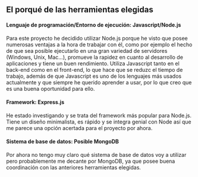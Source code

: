## El porqué de las herramientas elegidas

#### Lenguaje de programación/Entorno de ejecución: Javascript/Node.js

Para este proyecto he decidido utilizar Node.js porque he visto que posee numerosas ventajas a la hora de trabajar con él, como por ejemplo el hecho de que sea posible ejecutarlo en una gran variedad de servidores (Windows, Unix, Mac...), promueve la rapidez en cuanto al desarrollo de aplicaciones y tiene un buen rendimiento. Utiliza Javascript tanto en el back-end como en el front-end, lo que hace que se reduzc el tiempo de trabajo, además de que Javascript es uno de los lenguajes más usados actualmente y que siempre he querido aprender a usar, por lo que creo que es una buena oportunidad para ello.


#### Framework: Express.js

He estado investigando y se trata del framework más popular para Node.js. Tiene un diseño minimalista, es rápido y se integra genial con Node así que me parece una opción acertada para el proyecto por ahora.


#### Sistema de base de datos: Posible MongoDB

Por ahora no tengo muy claro qué sistema de base de datos voy a utilizar pero probablemente me decante por MongoDB, ya que posee buena coordinación con las anteriores herramientas elegidas.
